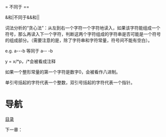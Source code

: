= 不同于 ==

&和|不同于&&和||

词法分析的“贪心法”：从左到右一个字符一个字符地读入，如果该字符能组成一个符号，那么再读入下一个字符，判断这两个字符组成的字符串是否可能是一个符号的组成部分。（需要注意的是，除了字符串和字符常量，符号间不能有空白）。

e.g. a---b 等同于 a-- -b

y = x/*p，/*会被看成注释

如果一个整形常量的第一个字符是数字0，会被看作八进制。

单引号括起的字符代表一个整数，双引号括起的字符代表一个指针。

# 导航

[目录](README.md)

下一章：